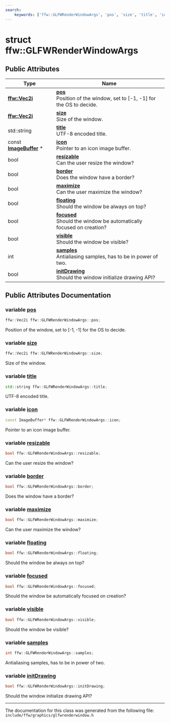 ```yaml
---
search:
    keywords: ['ffw::GLFWRenderWindowArgs', 'pos', 'size', 'title', 'icon', 'resizable', 'border', 'maximize', 'floating', 'focused', 'visible', 'samples', 'initDrawing']
---
```


# struct ffw::GLFWRenderWindowArgs

## Public Attributes

|Type|Name|
|-----|-----|
|**[ffw::Vec2i](group__math_.md#ga8ac6bae8a24d96d0223a29ecfff14570)**|[**pos**](structffw_1_1_g_l_f_w_render_window_args.md#1acad25219d1d1f980766b8c2a1092670c)<br>Position of the window, set to [-1, -1] for the OS to decide. |
|**[ffw::Vec2i](group__math_.md#ga8ac6bae8a24d96d0223a29ecfff14570)**|[**size**](structffw_1_1_g_l_f_w_render_window_args.md#1a0d149e540bd88d8e1ae8fe0a0ecb2d22)<br>Size of the window. |
|std::string|[**title**](structffw_1_1_g_l_f_w_render_window_args.md#1aa0fa8d1411dbf4f2857007e279738236)<br>UTF-8 encoded title. |
|const **[ImageBuffer](classffw_1_1_image_buffer.md)** \*|[**icon**](structffw_1_1_g_l_f_w_render_window_args.md#1a17e8e3939897bffb6f43936921cec7e3)<br>Pointer to an icon image buffer. |
|bool|[**resizable**](structffw_1_1_g_l_f_w_render_window_args.md#1a4a5164795268f43956664282d052896a)<br>Can the user resize the window? |
|bool|[**border**](structffw_1_1_g_l_f_w_render_window_args.md#1a80ee2aa17bdee47bec40edb5c13a2b08)<br>Does the window have a border? |
|bool|[**maximize**](structffw_1_1_g_l_f_w_render_window_args.md#1a550651a3f34ea5539ad8c9cf30467829)<br>Can the user maximize the window? |
|bool|[**floating**](structffw_1_1_g_l_f_w_render_window_args.md#1a4454b2c5b25bb3a2b38f3fdc6e87b63c)<br>Should the window be always on top? |
|bool|[**focused**](structffw_1_1_g_l_f_w_render_window_args.md#1a6823297fc6a1e37d66834e0c62511a2c)<br>Should the window be automatically focused on creation? |
|bool|[**visible**](structffw_1_1_g_l_f_w_render_window_args.md#1ab36a3ad2d1f0ebf6f7f989a2663432be)<br>Should the window be visible? |
|int|[**samples**](structffw_1_1_g_l_f_w_render_window_args.md#1a0a590ebba21f105c1a17012e92e37095)<br>Antialiasing samples, has to be in power of two. |
|bool|[**initDrawing**](structffw_1_1_g_l_f_w_render_window_args.md#1aeb218f9d45c1b5966a9f1f2f61e18bcf)<br>Should the window initialize drawing API? |


## Public Attributes Documentation

### variable <a id="1acad25219d1d1f980766b8c2a1092670c" href="#1acad25219d1d1f980766b8c2a1092670c">pos</a>

```cpp
ffw::Vec2i ffw::GLFWRenderWindowArgs::pos;
```

Position of the window, set to [-1, -1] for the OS to decide. 


### variable <a id="1a0d149e540bd88d8e1ae8fe0a0ecb2d22" href="#1a0d149e540bd88d8e1ae8fe0a0ecb2d22">size</a>

```cpp
ffw::Vec2i ffw::GLFWRenderWindowArgs::size;
```

Size of the window. 


### variable <a id="1aa0fa8d1411dbf4f2857007e279738236" href="#1aa0fa8d1411dbf4f2857007e279738236">title</a>

```cpp
std::string ffw::GLFWRenderWindowArgs::title;
```

UTF-8 encoded title. 


### variable <a id="1a17e8e3939897bffb6f43936921cec7e3" href="#1a17e8e3939897bffb6f43936921cec7e3">icon</a>

```cpp
const ImageBuffer* ffw::GLFWRenderWindowArgs::icon;
```

Pointer to an icon image buffer. 


### variable <a id="1a4a5164795268f43956664282d052896a" href="#1a4a5164795268f43956664282d052896a">resizable</a>

```cpp
bool ffw::GLFWRenderWindowArgs::resizable;
```

Can the user resize the window? 


### variable <a id="1a80ee2aa17bdee47bec40edb5c13a2b08" href="#1a80ee2aa17bdee47bec40edb5c13a2b08">border</a>

```cpp
bool ffw::GLFWRenderWindowArgs::border;
```

Does the window have a border? 


### variable <a id="1a550651a3f34ea5539ad8c9cf30467829" href="#1a550651a3f34ea5539ad8c9cf30467829">maximize</a>

```cpp
bool ffw::GLFWRenderWindowArgs::maximize;
```

Can the user maximize the window? 


### variable <a id="1a4454b2c5b25bb3a2b38f3fdc6e87b63c" href="#1a4454b2c5b25bb3a2b38f3fdc6e87b63c">floating</a>

```cpp
bool ffw::GLFWRenderWindowArgs::floating;
```

Should the window be always on top? 


### variable <a id="1a6823297fc6a1e37d66834e0c62511a2c" href="#1a6823297fc6a1e37d66834e0c62511a2c">focused</a>

```cpp
bool ffw::GLFWRenderWindowArgs::focused;
```

Should the window be automatically focused on creation? 


### variable <a id="1ab36a3ad2d1f0ebf6f7f989a2663432be" href="#1ab36a3ad2d1f0ebf6f7f989a2663432be">visible</a>

```cpp
bool ffw::GLFWRenderWindowArgs::visible;
```

Should the window be visible? 


### variable <a id="1a0a590ebba21f105c1a17012e92e37095" href="#1a0a590ebba21f105c1a17012e92e37095">samples</a>

```cpp
int ffw::GLFWRenderWindowArgs::samples;
```

Antialiasing samples, has to be in power of two. 


### variable <a id="1aeb218f9d45c1b5966a9f1f2f61e18bcf" href="#1aeb218f9d45c1b5966a9f1f2f61e18bcf">initDrawing</a>

```cpp
bool ffw::GLFWRenderWindowArgs::initDrawing;
```

Should the window initialize drawing API? 




----------------------------------------
The documentation for this class was generated from the following file: `include/ffw/graphics/glfwrenderwindow.h`
